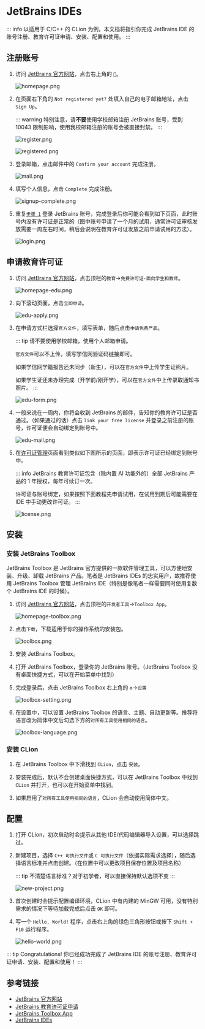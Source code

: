 # JetBrains IDEs

::: info
以适用于 C/C++ 的 CLion 为例，本文档将指引你完成 JetBrains IDE 的账号注册、教育许可证申请、安装、配置和使用。
:::

## 注册账号

1. 访问 [JetBrains 官方网站](https://www.jetbrains.com/zh-cn/)，点击右上角的 `👤`。

   ![homepage.png](jetbrains/homepage.png)

2. 在页面右下角的 `Not registered yet?` 处填入自己的电子邮箱地址，点击 `Sign Up`。

   ::: warning
   特别注意，请**不要**使用学校邮箱注册 JetBrains 账号，受到 10043 限制影响，使用我校邮箱注册的账号会被直接封禁。
   :::

   ![register.png](jetbrains/register.png)

   ![registered.png](jetbrains/registered.png)

3. 登录邮箱，点击邮件中的 `Confirm your account` 完成注册。

   ![mail.png](jetbrains/mail.png)

4. 填写个人信息，点击 `Complete` 完成注册。

   ![signup-complete.png](jetbrains/signup-complete.png)

5. 重复[`步骤 1`](#注册账号) 登录 JetBrains 账号，完成登录后你可能会看到如下页面，此时账号内没有许可证是正常的（图中账号申请了一个月的试用，通常许可证审核发放需要一周左右时间，稍后会说明在教育许可证发放之前申请试用的方法）。

   ![login.png](jetbrains/login.png)

## 申请教育许可证

1. 访问 [JetBrains 官方网站](https://www.jetbrains.com/zh-cn/)，点击顶栏的`教育`->`免费许可证-面向学生和教师`。

   ![homepage-edu.png](jetbrains/homepage-edu.png)

2. 向下滚动页面，点击`立即申请`。

   ![edu-apply.png](jetbrains/edu-apply.png)

3. 在申请方式栏选择`官方文件`，填写表单，随后点击`申请免费产品`。

   ::: tip
   请不要使用学校邮箱，使用个人邮箱申请。

   `官方文件`可以不上传，填写学信网验证码链接即可。

   如果学信网学籍报告还未同步（新生），可以在`官方文件`中上传学生证照片。

   如果学生证还未办理完成（开学前/刚开学），可以在`官方文件`中上传录取通知书照片。
   :::

   ![edu-form.png](jetbrains/edu-form.png)

4. 一般来说在一周内，你将会收到 JetBrains 的邮件，告知你的教育许可证是否通过。（如果通过的话）点击 `link your free license` 并登录之前注册的账号，许可证便会自动绑定到账号中。

   ![edu-mail.png](jetbrains/edu-mail.png)

5. 在[许可证管理](https://account.jetbrains.com/licenses)页面看到类似如下图所示的页面，即表示许可证已经绑定到账号中。

   ::: info
   JetBrains 教育许可证包含（除内置 AI 功能外的）全部 JetBrains 产品的 1 年授权，每年可续订一次。

   许可证与账号绑定，如果按照下面教程先申请试用，在试用到期后可能需要在 IDE 中手动更改许可证。
   :::

   ![license.png](jetbrains/license.png)

## 安装

### 安装 JetBrains Toolbox

JetBrains Toolbox 是 JetBrains 官方提供的一款软件管理工具，可以方便地安装、升级、卸载 JetBrains 产品。笔者是 JetBrains IDEs 的忠实用户，故推荐使用 JetBrains Toolbox 管理 JetBrains IDE（特别是像笔者一样需要同时使用复数个 JetBrains IDE 的时候）。

1. 访问 [JetBrains 官方网站](https://www.jetbrains.com/zh-cn/)，点击顶栏的`开发者工具`->`Toolbox App`。

   ![homepage-toolbox.png](jetbrains/homepage-toolbox.png)

2. 点击`下载`，下载适用于你的操作系统的安装包。

   ![toolbox.png](jetbrains/toolbox.png)

3. 安装 JetBrains Toolbox。

4. 打开 JetBrains Toolbox，登录你的 JetBrains 账号。（JetBrains Toolbox 没有桌面快捷方式，可以在开始菜单中找到）

5. 完成登录后，点击 JetBrains Toolbox 右上角的 `⚙️`->`设置`

   ![toolbox-setting.png](jetbrains/toolbox-setting.png)

6. 在设置中，可以设置 JetBrains Toolbox 的语言、主题、自动更新等。推荐将语言改为简体中文后勾选下方的`对所有工具使用相同的语言`。

   ![toolbox-language.png](jetbrains/toolbox-language.png)

### 安装 CLion

1. 在 JetBrains Toolbox 中下滑找到 `CLion`，点击 `安装`。

2. 安装完成后，默认不会创建桌面快捷方式，可以在 JetBrains Toolbox 中找到 `CLion` 并打开，也可以在开始菜单中找到。

3. 如果启用了`对所有工具使用相同的语言`，CLion 会自动使用简体中文。

## 配置

1. 打开 CLion，初次启动时会提示从其他 IDE/代码编辑器导入设置，可以选择跳过。

2. 新建项目，选择 `C++ 可执行文件`或 `C 可执行文件`（依据实际需求选择），随后选择语言标准并点击创建。（在位置中可以更改项目保存位置及项目名称）

   ::: tip
   不清楚语言标准？对于初学者，可以直接保持默认选项不变
   :::

   ![new-project.png](jetbrains/new-project.png)

3. 首次创建时会提示配置编译环境，CLion 中有内建的 MinGW 可用，没有特别需求的情况下等待加载完成后点击 `OK` 即可。

4. 写一个 `Hello, World!` 程序，点击右上角的绿色三角形按钮或按下 `Shift + F10` 运行程序。

   ![hello-world.png](jetbrains/hello-world.png)

::: tip Congratulations!
你已经成功完成了 JetBrains IDE 的账号注册、教育许可证申请、安装、配置和使用！
:::

## 参考链接

- [JetBrains 官方网站](https://www.jetbrains.com/zh-cn/)
- [JetBrains 教育许可证申请](https://www.jetbrains.com/zh-cn/community/education/#students)
- [JetBrains Toolbox App](https://www.jetbrains.com/zh-cn/toolbox-app/)
- [JetBrains IDEs](https://www.jetbrains.com/zh-cn/products.html)
